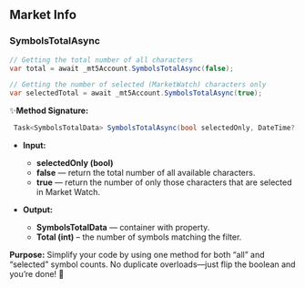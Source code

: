 ## Market Info

### SymbolsTotalAsync

```csharp
// Getting the total number of all characters
var total = await _mt5Account.SymbolsTotalAsync(false);

// Getting the number of selected (MarketWatch) characters only
var selectedTotal = await _mt5Account.SymbolsTotalAsync(true);
```

✨**Method Signature:**
```csharp
 Task<SymbolsTotalData> SymbolsTotalAsync(bool selectedOnly, DateTime? deadline = null, CancellationToken cancellationToken = default)
```
* **Input:**
    * **selectedOnly (bool)**
    * **false** — return the total number of all available characters.
    * **true** — return the number of only those characters that are selected in Market Watch.

* **Output:**
    * **SymbolsTotalData** — container with property.
    * **Total (int)** – the number of symbols matching the filter.

**Purpose:** Simplify your code by using one method for both “all” and “selected” symbol counts. No duplicate overloads—just flip the boolean and you’re done! 🚀
